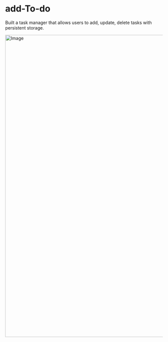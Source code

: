 # add-To-do
Built a task manager that allows users to add, update, delete tasks with persistent storage.

<img width="1920" height="967" alt="Image" src="https://github.com/user-attachments/assets/e8ad7152-9604-4c01-8f39-0639e717d39a" />
